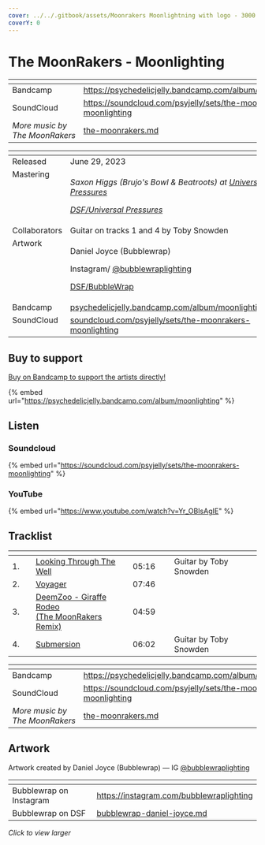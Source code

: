 ```yaml
---
cover: ../../.gitbook/assets/Moonrakers Moonlightning with logo - 3000.jpg
coverY: 0
---
```


# The MoonRakers - Moonlighting

<table data-view="cards"><thead><tr><th></th><th data-hidden data-card-target data-type="content-ref"></th></tr></thead><tbody><tr><td>Bandcamp</td><td><a href="https://psychedelicjelly.bandcamp.com/album/moonlighting">https://psychedelicjelly.bandcamp.com/album/moonlighting</a></td></tr><tr><td>SoundCloud</td><td><a href="https://soundcloud.com/psyjelly/sets/the-moonrakers-moonlighting">https://soundcloud.com/psyjelly/sets/the-moonrakers-moonlighting</a></td></tr><tr><td><em>More music by The MoonRakers</em></td><td><a href="../../artists/musicians/the-moonrakers.md">the-moonrakers.md</a></td></tr></tbody></table>

<table data-header-hidden><thead><tr><th width="156" valign="top"></th><th></th></tr></thead><tbody><tr><td valign="top">Released</td><td>June 29, 2023</td></tr><tr><td valign="top">Mastering</td><td><p><em>Saxon Higgs (Brujo's Bowl &#x26; Beatroots) at</em> <a href="https://www.facebook.com/universalpressures"><em>Universal Pressures</em></a> </p><p><a href="../../artists/mastering/universal-pressures-beatroots.md"><em>DSF/Universal Pressures</em></a> </p></td></tr><tr><td valign="top">Collaborators</td><td>Guitar on tracks 1 and 4 by Toby Snowden</td></tr><tr><td valign="top">Artwork</td><td><p>Daniel Joyce (Bubblewrap) </p><p>Instagram/ <a href="https://www.instagram.com/bubblewraplighting/">@bubblewraplighting</a></p><p><a href="../../artists/graphic/bubblewrap-daniel-joyce.md">DSF/BubbleWrap</a> </p></td></tr><tr><td valign="top">Bandcamp</td><td><a href="https://psychedelicjelly.bandcamp.com/album/moonlighting">psychedelicjelly.bandcamp.com/album/moonlighting</a></td></tr><tr><td valign="top">SoundCloud</td><td><a href="https://soundcloud.com/psyjelly/sets/the-moonrakers-moonlighting">soundcloud.com/psyjelly/sets/the-moonrakers-moonlighting</a></td></tr></tbody></table>

## Buy to support

[Buy on Bandcamp to support the artists directly!](https://psychedelicjelly.bandcamp.com/album/moonlighting)&#x20;

{% embed url="https://psychedelicjelly.bandcamp.com/album/moonlighting" %}

## Listen

### Soundcloud

{% embed url="https://soundcloud.com/psyjelly/sets/the-moonrakers-moonlighting" %}

### YouTube

{% embed url="https://www.youtube.com/watch?v=Yr_OBIsAgIE" %}

## Tracklist

<table data-header-hidden><thead><tr><th width="40"></th><th width="223"></th><th width="79"></th><th width="203"></th></tr></thead><tbody><tr><td>1.</td><td><a href="https://psychedelicjelly.bandcamp.com/track/looking-through-the-well">Looking Through The Well</a> </td><td>05:16</td><td>Guitar by Toby Snowden</td></tr><tr><td>2.</td><td><a href="https://psychedelicjelly.bandcamp.com/track/voyager">Voyager</a> </td><td>07:46</td><td></td></tr><tr><td>3.</td><td><a href="https://psychedelicjelly.bandcamp.com/track/giraffe-rodeo-the-moonrakers-remix">DeemZoo - Giraffe Rodeo <br>(The MoonRakers Remix)</a> </td><td>04:59</td><td></td></tr><tr><td>4.</td><td><a href="https://psychedelicjelly.bandcamp.com/track/submersion">Submersion</a> </td><td>06:02</td><td>Guitar by Toby Snowden</td></tr></tbody></table>

<table data-view="cards"><thead><tr><th></th><th data-hidden data-card-target data-type="content-ref"></th></tr></thead><tbody><tr><td>Bandcamp</td><td><a href="https://psychedelicjelly.bandcamp.com/album/moonlighting">https://psychedelicjelly.bandcamp.com/album/moonlighting</a></td></tr><tr><td>SoundCloud</td><td><a href="https://soundcloud.com/psyjelly/sets/the-moonrakers-moonlighting">https://soundcloud.com/psyjelly/sets/the-moonrakers-moonlighting</a></td></tr><tr><td><em>More music by The MoonRakers</em></td><td><a href="../../artists/musicians/the-moonrakers.md">the-moonrakers.md</a></td></tr></tbody></table>

## Artwork

Artwork created by Daniel Joyce (Bubblewrap) — IG [@bubblewraplighting](https://www.instagram.com/bubblewraplighting/)

<table data-card-size="large" data-view="cards"><thead><tr><th></th><th data-hidden data-card-target data-type="content-ref"></th></tr></thead><tbody><tr><td>Bubblewrap on Instagram</td><td><a href="https://instagram.com/bubblewraplighting">https://instagram.com/bubblewraplighting</a></td></tr><tr><td>Bubblewrap on DSF</td><td><a href="../../artists/graphic/bubblewrap-daniel-joyce.md">bubblewrap-daniel-joyce.md</a></td></tr></tbody></table>

_Click to view larger_

<figure><img src="../../.gitbook/assets/Moonrakers Moonlightning with logo - 3000.jpg" alt=""><figcaption></figcaption></figure>
